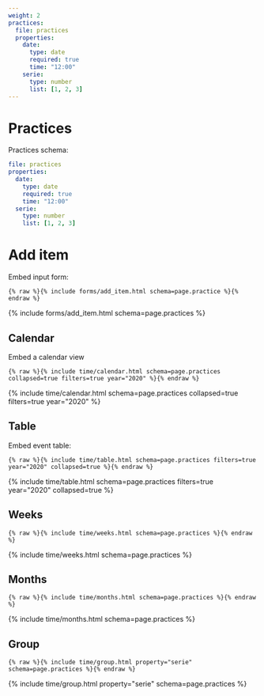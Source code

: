 ```yaml
---
weight: 2
practices:
  file: practices
  properties:
    date:
      type: date
      required: true
      time: "12:00"
    serie:
      type: number
      list: [1, 2, 3]
---
```


# Practices

Practices schema:

```yml
file: practices
properties:
  date:
    type: date
    required: true
    time: "12:00"
  serie:
    type: number
    list: [1, 2, 3]
```

# Add item

Embed input form:

```liquid
{% raw %}{% include forms/add_item.html schema=page.practice %}{% endraw %}
```

{% include forms/add_item.html schema=page.practices %}

## Calendar

Embed a calendar view

```liquid
{% raw %}{% include time/calendar.html schema=page.practices collapsed=true filters=true year="2020" %}{% endraw %}
```

{% include time/calendar.html schema=page.practices collapsed=true filters=true year="2020" %}

## Table

Embed event table:

```liquid
{% raw %}{% include time/table.html schema=page.practices filters=true year="2020" collapsed=true %}{% endraw %}
```

{% include time/table.html schema=page.practices filters=true year="2020" collapsed=true %}

## Weeks

```liquid
{% raw %}{% include time/weeks.html schema=page.practices %}{% endraw %}
```

{% include time/weeks.html schema=page.practices %}

## Months

```liquid
{% raw %}{% include time/months.html schema=page.practices %}{% endraw %}
```

{% include time/months.html schema=page.practices %}

## Group

```liquid
{% raw %}{% include time/group.html property="serie" schema=page.practices %}{% endraw %}
```

{% include time/group.html property="serie" schema=page.practices %}